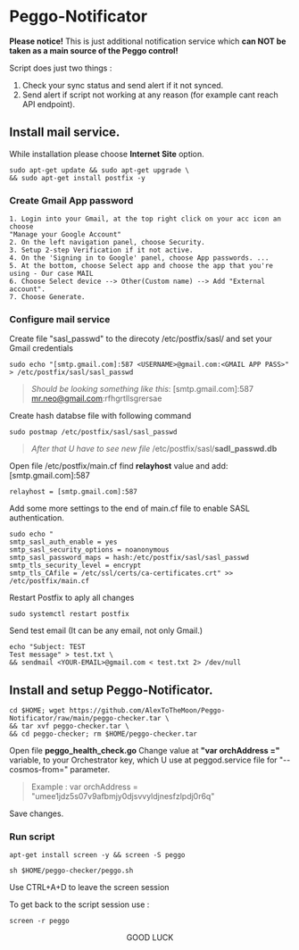 # Peggo-Notificator
**Please notice!** This is just additional notification service which **can NOT be taken as a main source of the Peggo control!**

Script does just two things : 
1. Check your sync status and send alert if it not synced. 
2. Send alert if script not working at any reason (for example cant reach API endpoint).

## Install mail service.

While installation please choose **Internet Site** option.
```shell
sudo apt-get update && sudo apt-get upgrade \
&& sudo apt-get install postfix -y
```
### Create Gmail App password
```
1. Login into your Gmail, at the top right click on your acc icon an choose
"Manage your Google Account" 
2. On the left navigation panel, choose Security.
3. Setup 2-step Verification if it not active.
4. On the 'Signing in to Google' panel, choose App passwords. ... 
5. At the bottom, choose Select app and choose the app that you're using - Our case MAIL
6. Choose Select device --> Other(Custom name) --> Add "External account".
7. Choose Generate.
```
### Configure mail service
Create file "sasl_passwd" to the direcoty /etc/postfix/sasl/ and set your Gmail credentials
```
sudo echo "[smtp.gmail.com]:587 <USERNAME>@gmail.com:<GMAIL APP PASS>" > /etc/postfix/sasl/sasl_passwd
```

>_Should be looking something like this_:  [smtp.gmail.com]:587 mr.neo@gmail.com:rfhgrtllsgrersae


Create hash databse file with following command
```
sudo postmap /etc/postfix/sasl/sasl_passwd
```

> _After that U have to see new file_ /etc/postfix/sasl/**sadl_passwd.db**


Open file /etc/postfix/main.cf find **relayhost** value and add: [smtp.gmail.com]:587
```
relayhost = [smtp.gmail.com]:587
```
Add some more settings to the end of main.cf file to enable SASL authentication.
```
sudo echo " 
smtp_sasl_auth_enable = yes
smtp_sasl_security_options = noanonymous
smtp_sasl_password_maps = hash:/etc/postfix/sasl/sasl_passwd
smtp_tls_security_level = encrypt
smtp_tls_CAfile = /etc/ssl/certs/ca-certificates.crt" >> /etc/postfix/main.cf
```
Restart Postfix to aply all changes
```
sudo systemctl restart postfix
```
Send test email (It can be any email, not only Gmail.) 
```
echo "Subject: TEST
Test message" > test.txt \
&& sendmail <YOUR-EMAIL>@gmail.com < test.txt 2> /dev/null
```
## Install and setup Peggo-Notificator.
```
cd $HOME; wget https://github.com/AlexToTheMoon/Peggo-Notificator/raw/main/peggo-checker.tar \
&& tar xvf peggo-checker.tar \
&& cd peggo-checker; rm $HOME/peggo-checker.tar
```
Open file **peggo_health_check.go**
Change value at **"var orchAddress ="** variable, to your Orchestrator key,
which U use at peggod.service file for "--cosmos-from=" parameter.
> Example : var orchAddress = "umee1jdz5s07v9afbmjy0djsvvyldjnesfzlpdj0r6q"

Save changes.
### Run script
```
apt-get install screen -y && screen -S peggo
```
```
sh $HOME/peggo-checker/peggo.sh
```
Use CTRL+A+D to leave the screen session

To get back to the script session use : 
```
screen -r peggo
```
<p align="center">
    GOOD LUCK
</p>
